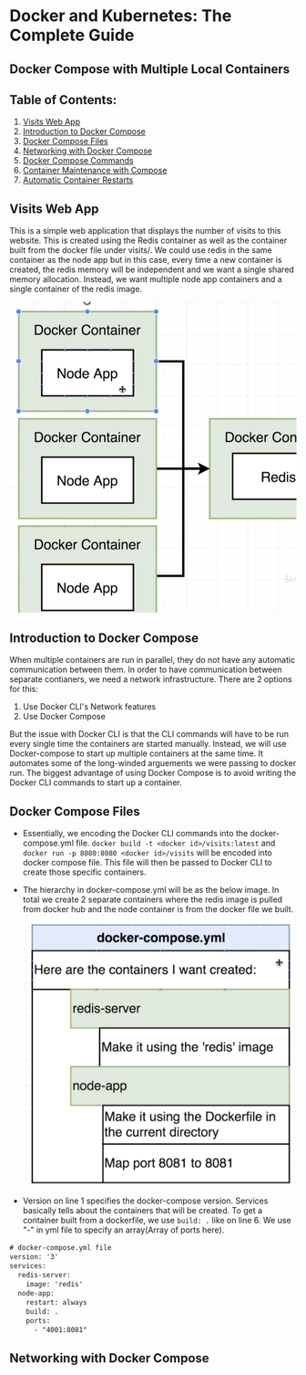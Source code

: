 # Docker and Kubernetes: The Complete Guide
## Docker Compose with Multiple Local Containers

## Table of Contents:
1. [Visits Web App](#VisitsWebApp)
2. [Introduction to Docker Compose](#IntroDockerCompose)
3. [Docker Compose Files](#DockerComposeFiles)
4. [Networking with Docker Compose](#NetworkingDockerCompose)
5. [Docker Compose Commands](#DockerComposeCommands)
6. [Container Maintenance with Compose](#DockerComposeMaintenance)
7. [Automatic Container Restarts](#AutomaticContainerRestarts)

## Visits Web App <a name="VisitsWebApp"></a>

This is a simple web application that displays the number of visits to this website. This is created using the Redis container as well as the container built from the docker file under visits/. We could use redis in the same container as the node app but in this case, every time a new container is created, the redis memory will be independent and we want a single shared memory allocation. Instead, we want multiple node app containers and a single container of the redis image.

![Multiple Containers Image](./Images/multipleContainersImage5.png)

## Introduction to Docker Compose <a name="IntroDockerCompose"></a>

When multiple containers are run in parallel, they do not have any automatic communication between them. In order to have communication between separate contianers, we need a network infrastructure. There are 2 options for this:
1. Use Docker CLI's Network features
2. Use Docker Compose

But the issue with Docker CLI is that the CLI commands will have to be run every single time the containers are started manually.
Instead, we will use Docker-compose to start up multiple containers at the same time. It automates some of the long-winded arguements we were passing to docker run.
The biggest advantage of using Docker Compose is to avoid writing the Docker CLI commands to start up a container.

## Docker Compose Files <a name="DockerComposeFiles"></a>

- Essentially, we encoding the Docker CLI commands into the docker-compose.yml file.
`docker build -t <docker id>/visits:latest` and `docker run -p 8080:8080 <docker id>/visits` will be encoded into docker compose file. This file will then be passed to Docker CLI to create those specific containers.
- The hierarchy in docker-compose.yml will be as the below image. In total we create 2 separate containers where the redis image is pulled from docker hub and the node container is from the docker file we built.
![Docker Compose File Image](./Images/dockerComposeFileImage5.png)

- Version on line 1 specifies the docker-compose version. Services basically tells about the containers that will be created. To get a container built from a dockerfile, we use `build: .` like on line 6. We use "-" in yml file to specify an array(Array of ports here).
```
# docker-compose.yml file
version: '3'
services:
  redis-server:
    image: 'redis'
  node-app:
    restart: always
    build: .
    ports:
      - "4001:8081"

```

## Networking with Docker Compose <a name="NetworkingDockerCompose"></a>
